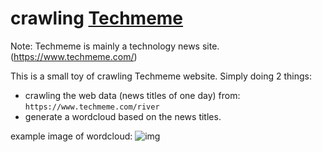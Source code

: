 # crawling [Techmeme]
[Techmeme]: https://www.techmeme.com/

Note:
Techmeme is mainly a technology news site.(https://www.techmeme.com/)

This is a small toy of crawling Techmeme website.
Simply doing 2 things:
- crawling the web data (news titles of one day) from: `https://www.techmeme.com/river`
- generate a wordcloud based on the news titles.

example image of wordcloud:
![img](https://github.com/john7farrell/techmmPrj/blob/master/wc_img/WC-2017-05-09.jpg)
